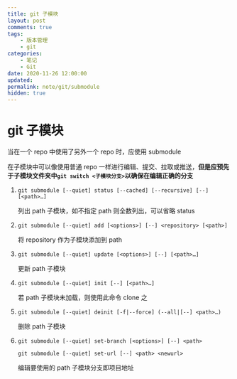 ```yaml
---
title: git 子模块
layout: post
comments: true
tags:
    - 版本管理
    - git
categories:
    - 笔记
    - Git
date: 2020-11-26 12:00:00
updated:
permalink: note/git/submodule
hidden: true
---
```


# git 子模块

当在一个 repo 中使用了另外一个 repo 时，应使用 submodule

<!-- more -->

在子模块中可以像使用普通 repo 一样进行编辑、提交、拉取或推送，**但是应预先于子模块文件夹中`git switch <子模块分支>`以确保在编辑正确的分支**

1. `git submodule [--quiet] status [--cached] [--recursive] [--] [<path>…​]`

    列出 path 子模块，如不指定 path 则全数列出，可以省略 status

2. `git submodule [--quiet] add [<options>] [--] <repository> [<path>]`

    将 repository 作为子模块添加到 path

3. `git submodule [--quiet] update [<options>] [--] [<path>…​]`

    更新 path 子模块

4. `git submodule [--quiet] init [--] [<path>…​]`

    若 path 子模块未加载，则使用此命令 clone 之

5. `git submodule [--quiet] deinit [-f|--force] (--all|[--] <path>…​)`

    删除 path 子模块

6. `git submodule [--quiet] set-branch [<options>] [--] <path>`

    `git submodule [--quiet] set-url [--] <path> <newurl>`

    编辑要使用的 path 子模块分支即项目地址
